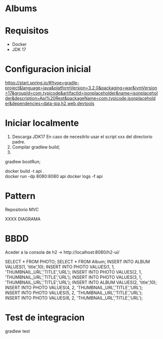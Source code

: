 # Albums

# Requisitos
- Docker
- JDK 17 



# Configuracion inicial
https://start.spring.io/#!type=gradle-project&language=java&platformVersion=3.2.0&packaging=war&jvmVersion=17&groupId=com.typicode&artifactId=jsonplaceholder&name=jsonplaceholder&description=Api%20Rest&packageName=com.typicode.jsonplaceholder&dependencies=data-jpa,h2,web,devtools

# Iniciar localmente
1. Descarga JDK17
En caso de necesitrlo usar el script xxx del directorio padre.
2. Compilar
gradlew build;
3. 
gradlew bootRun;


docker build -t api .   
docker run -dp 8080:8080 api
docker logs -f api


# Pattern 
Repositorio 
MVC


XXXX DIAGRAMA

# BBDD
Aceder a la consola de h2 -> http://localhost:8080/h2-ui/

SELECT * FROM PHOTO;
SELECT * FROM Album;
INSERT INTO ALBUM VALUES(1, 'title',10);
INSERT INTO PHOTO VALUES(1, 1, 'THUMBNAIL_URL','TITLE','URL');
INSERT INTO PHOTO VALUES(2, 1, 'THUMBNAIL_URL','TITLE','URL');
INSERT INTO PHOTO VALUES(3, 1, 'THUMBNAIL_URL','TITLE','URL');
INSERT INTO ALBUM VALUES(2, 'title',10);
INSERT INTO PHOTO VALUES(4, 2, 'THUMBNAIL_URL','TITLE','URL');
INSERT INTO PHOTO VALUES(5, 2, 'THUMBNAIL_URL','TITLE','URL');
INSERT INTO PHOTO VALUES(6, 2, 'THUMBNAIL_URL','TITLE','URL');


# Test de integracion
gradlew test  